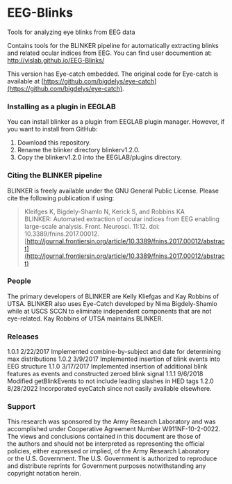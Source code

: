 # EEG-Blinks
Tools for analyzing eye blinks from EEG data

Contains tools for the BLINKER pipeline for automatically extracting blinks and related
ocular indices from EEG. You can find user documention at: 
   http://vislab.github.io/EEG-Blinks/   
   

This version has Eye-catch embedded. The original code
for Eye-catch is available at [https://github.com/bigdelys/eye-catch](https://github.com/bigdelys/eye-catch).

### Installing as a plugin in EEGLAB

You can install blinker as a plugin from EEGLAB plugin manager.
However, if you want to install from GitHub:  
1. Download this repository.  
2. Rename the blinker directory blinkerv1.2.0.  
3. Copy the blinkerv1.2.0 into the EEGLAB/plugins directory.  

### Citing the BLINKER pipeline
BLINKER is freely available under the GNU General Public License. 
Please cite the following publication if using:  
> Kleifges K, Bigdely-Shamlo N, Kerick S, and Robbins KA  
> BLINKER: Automated extraction of ocular indices from EEG enabling large-scale analysis. 
> Front. Neurosci. 11:12. doi: 10.3389/fnins.2017.00012.  
> [http://journal.frontiersin.org/article/10.3389/fnins.2017.00012/abstract](http://journal.frontiersin.org/article/10.3389/fnins.2017.00012/abstract)  
>  

### People
The primary developers of BLINKER are Kelly Kliefgas and Kay Robbins of UTSA. BLINKER also 
uses Eye-Catch developed by Nima Bigdely-Shamlo while at USCS SCCN to eliminate 
independent components that are not eye-related. Kay Robbins of UTSA maintains BLINKER.

### Releases  
1.0.1  2/22/2017 Implemented combine-by-subject and date for determining max distributions 
1.0.2  3/9/2017 Implemented insertion of blink events into EEG structure
1.1.0  3/17/2017 Implemented insertion of additional blink features as events and constructed zeroed blink signal
1.1.1  9/6/2018 Modified getBlinkEvents to not include leading slashes in HED tags
1.2.0  8/28/2022 Incorporated eyeCatch since not easily available elsewhere.

### Support  
This research was sponsored by the Army Research Laboratory and was  
accomplished under Cooperative Agreement Number W911NF-10-2-0022.  
The views and conclusions contained in this document are those of  
the authors and should not be interpreted as representing the official  
policies, either expressed or implied, of the Army Research Laboratory  
or the U.S. Government. The U.S. Government is authorized to reproduce  
and distribute reprints for Government purposes notwithstanding any  
copyright notation herein.  